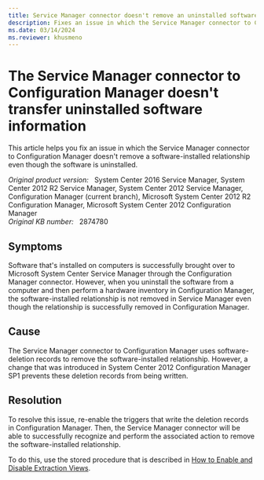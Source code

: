 ```yaml
---
title: Service Manager connector doesn't remove an uninstalled software relationship
description: Fixes an issue in which the Service Manager connector to Configuration Manager doesn't remove a software-installed relationship even though the software is uninstalled.
ms.date: 03/14/2024
ms.reviewer: khusmeno
---
```

# The Service Manager connector to Configuration Manager doesn't transfer uninstalled software information

This article helps you fix an issue in which the Service Manager connector to Configuration Manager doesn't remove a software-installed relationship even though the software is uninstalled.

_Original product version:_ &nbsp; System Center 2016 Service Manager, System Center 2012 R2 Service Manager, System Center 2012 Service Manager, Configuration Manager (current branch), Microsoft System Center 2012 R2 Configuration Manager, Microsoft System Center 2012 Configuration Manager  
_Original KB number:_ &nbsp; 2874780

## Symptoms

Software that's installed on computers is successfully brought over to Microsoft System Center Service Manager through the Configuration Manager connector. However, when you uninstall the software from a computer and then perform a hardware inventory in Configuration Manager, the software-installed relationship is not removed in Service Manager even though the relationship is successfully removed in Configuration Manager.

## Cause

The Service Manager connector to Configuration Manager uses software-deletion records to remove the software-installed relationship. However, a change that was introduced in System Center 2012 Configuration Manager SP1 prevents these deletion records from being written.

## Resolution

To resolve this issue, re-enable the triggers that write the deletion records in Configuration Manager. Then, the Service Manager connector will be able to successfully recognize and perform the associated action to remove the software-installed relationship.

To do this, use the stored procedure that is described in [How to Enable and Disable Extraction Views](/previous-versions/hh949655(v=msdn.10)?redirectedfrom=MSDN).
